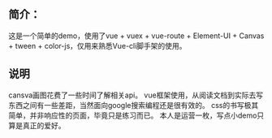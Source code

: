 ## 简介：

这是一个简单的demo，使用了vue + vuex + vue-route + Element-UI + Canvas + tween + color-js，仅用来熟悉Vue-cli脚手架的使用。

## 说明
cansva画图花费了一些时间了解相关api。
vue框架使用，从阅读文档到实际去写东西之间有一些差距，当然面向google搜索编程还是很有效的。
css的书写极其简单，并非响应性的页面，毕竟只是练习而已。
本人是运营一枚，写点小demo只算是真正的爱好。
